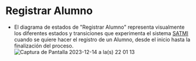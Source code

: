 # Registrar Alumno
- El diagrama de estados de "Registrar Alumno" representa visualmente los diferentes estados y transiciones que experimenta el sistema [SATMI](/Diseño/Proposito.md) cuando se quiere hacer el registro de un Alumno, desde el inicio hasta la finalización del proceso.
![Captura de Pantalla 2023-12-14 a la(s) 22 01 13](https://github.com/amezcua04s/FCA-Proyecto-OO-01/assets/125850397/e304ccf1-a498-44ca-bfcd-bc612415360b)


<!-- @startuml

scale 450 width
scale 800 height

state Registrar_Alumno {



[*] -- Datos_Ingresados : Ingresa Datos Personales
Datos_Ingresados -- CuentaRegistrada  : Selecciona Confirmar

 

CuentaRegistrada -- [*]


}



  


@enduml

-->
